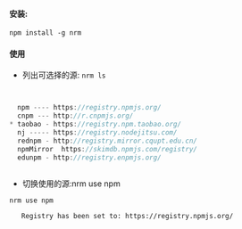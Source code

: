 #### 安装:
`npm install -g nrm`
#### 使用
 - 列出可选择的源:
`nrm ls`

```js


  npm ---- https://registry.npmjs.org/
  cnpm --- http://r.cnpmjs.org/
* taobao - https://registry.npm.taobao.org/
  nj ----- https://registry.nodejitsu.com/
  rednpm - http://registry.mirror.cqupt.edu.cn/
  npmMirror  https://skimdb.npmjs.com/registry/
  edunpm - http://registry.enpmjs.org/
  
```
- 切换使用的源:nrm use npm

`nrm use npm`
 
```            
   Registry has been set to: https://registry.npmjs.org/
```
